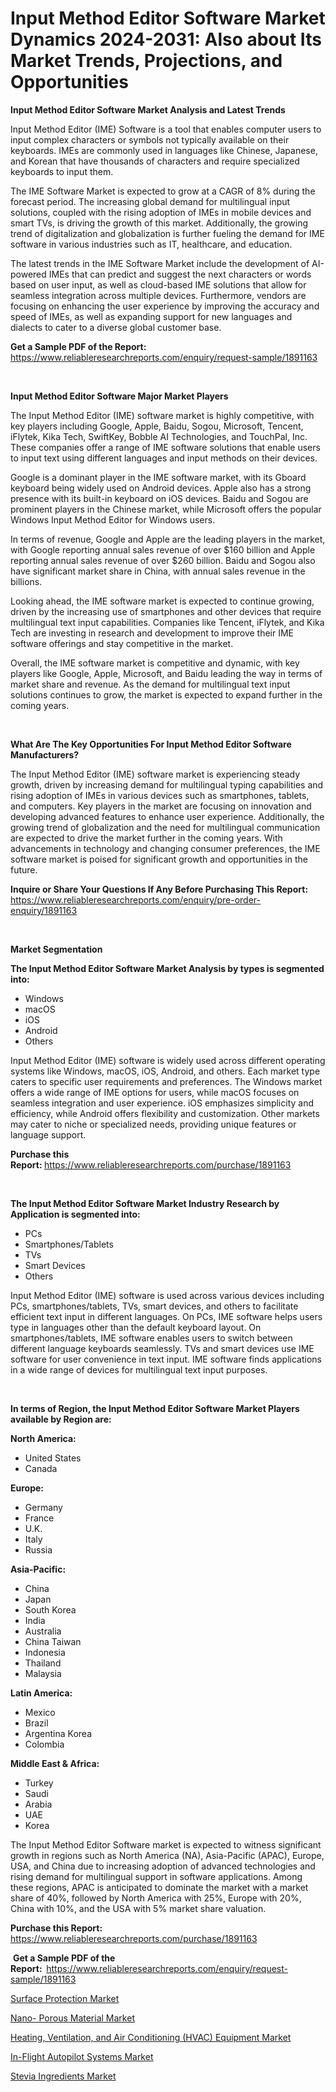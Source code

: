 <p><h1>Input Method Editor Software Market Dynamics 2024-2031: Also about Its Market Trends, Projections, and Opportunities</h1></p><p><strong>Input Method Editor Software Market Analysis and Latest Trends</strong></p>
<p><p>Input Method Editor (IME) Software is a tool that enables computer users to input complex characters or symbols not typically available on their keyboards. IMEs are commonly used in languages like Chinese, Japanese, and Korean that have thousands of characters and require specialized keyboards to input them.</p><p>The IME Software Market is expected to grow at a CAGR of 8% during the forecast period. The increasing global demand for multilingual input solutions, coupled with the rising adoption of IMEs in mobile devices and smart TVs, is driving the growth of this market. Additionally, the growing trend of digitalization and globalization is further fueling the demand for IME software in various industries such as IT, healthcare, and education.</p><p>The latest trends in the IME Software Market include the development of AI-powered IMEs that can predict and suggest the next characters or words based on user input, as well as cloud-based IME solutions that allow for seamless integration across multiple devices. Furthermore, vendors are focusing on enhancing the user experience by improving the accuracy and speed of IMEs, as well as expanding support for new languages and dialects to cater to a diverse global customer base.</p></p>
<p><strong>Get a Sample PDF of the Report:&nbsp;</strong> <a href="https://www.reliableresearchreports.com/enquiry/request-sample/1891163">https://www.reliableresearchreports.com/enquiry/request-sample/1891163</a></p>
<p>&nbsp;</p>
<p><strong>Input Method Editor Software Major Market Players</strong></p>
<p><p>The Input Method Editor (IME) software market is highly competitive, with key players including Google, Apple, Baidu, Sogou, Microsoft, Tencent, iFlytek, Kika Tech, SwiftKey, Bobble AI Technologies, and TouchPal, Inc. These companies offer a range of IME software solutions that enable users to input text using different languages and input methods on their devices.</p><p>Google is a dominant player in the IME software market, with its Gboard keyboard being widely used on Android devices. Apple also has a strong presence with its built-in keyboard on iOS devices. Baidu and Sogou are prominent players in the Chinese market, while Microsoft offers the popular Windows Input Method Editor for Windows users.</p><p>In terms of revenue, Google and Apple are the leading players in the market, with Google reporting annual sales revenue of over $160 billion and Apple reporting annual sales revenue of over $260 billion. Baidu and Sogou also have significant market share in China, with annual sales revenue in the billions.</p><p>Looking ahead, the IME software market is expected to continue growing, driven by the increasing use of smartphones and other devices that require multilingual text input capabilities. Companies like Tencent, iFlytek, and Kika Tech are investing in research and development to improve their IME software offerings and stay competitive in the market.</p><p>Overall, the IME software market is competitive and dynamic, with key players like Google, Apple, Microsoft, and Baidu leading the way in terms of market share and revenue. As the demand for multilingual text input solutions continues to grow, the market is expected to expand further in the coming years.</p></p>
<p>&nbsp;</p>
<p><strong>What Are The Key Opportunities For Input Method Editor Software Manufacturers?</strong></p>
<p><p>The Input Method Editor (IME) software market is experiencing steady growth, driven by increasing demand for multilingual typing capabilities and rising adoption of IMEs in various devices such as smartphones, tablets, and computers. Key players in the market are focusing on innovation and developing advanced features to enhance user experience. Additionally, the growing trend of globalization and the need for multilingual communication are expected to drive the market further in the coming years. With advancements in technology and changing consumer preferences, the IME software market is poised for significant growth and opportunities in the future.</p></p>
<p><strong>Inquire or Share Your Questions If Any Before Purchasing This Report:</strong> <a href="https://www.reliableresearchreports.com/enquiry/pre-order-enquiry/1891163">https://www.reliableresearchreports.com/enquiry/pre-order-enquiry/1891163</a></p>
<p>&nbsp;</p>
<p><strong>Market Segmentation</strong></p>
<p><strong>The Input Method Editor Software Market Analysis by types is segmented into:</strong></p>
<p><ul><li>Windows</li><li>macOS</li><li>iOS</li><li>Android</li><li>Others</li></ul></p>
<p><p>Input Method Editor (IME) software is widely used across different operating systems like Windows, macOS, iOS, Android, and others. Each market type caters to specific user requirements and preferences. The Windows market offers a wide range of IME options for users, while macOS focuses on seamless integration and user experience. iOS emphasizes simplicity and efficiency, while Android offers flexibility and customization. Other markets may cater to niche or specialized needs, providing unique features or language support.</p></p>
<p><strong>Purchase this Report:&nbsp;</strong><a href="https://www.reliableresearchreports.com/purchase/1891163">https://www.reliableresearchreports.com/purchase/1891163</a></p>
<p>&nbsp;</p>
<p><strong>The Input Method Editor Software Market Industry Research by Application is segmented into:</strong></p>
<p><ul><li>PCs</li><li>Smartphones/Tablets</li><li>TVs</li><li>Smart Devices</li><li>Others</li></ul></p>
<p><p>Input Method Editor (IME) software is used across various devices including PCs, smartphones/tablets, TVs, smart devices, and others to facilitate efficient text input in different languages. On PCs, IME software helps users type in languages other than the default keyboard layout. On smartphones/tablets, IME software enables users to switch between different language keyboards seamlessly. TVs and smart devices use IME software for user convenience in text input. IME software finds applications in a wide range of devices for multilingual text input purposes.</p></p>
<p>&nbsp;</p>
<p><strong>In terms of Region, the Input Method Editor Software Market Players available by Region are:</strong></p>
<p>
    <p> <strong> North America: </strong>
        <ul>
            <li>United States</li>
            <li>Canada</li>
        </ul>
        </p> 
    <p> <strong> Europe: </strong>
        <ul>
            <li>Germany</li>
            <li>France</li>
            <li>U.K.</li>
            <li>Italy</li>
            <li>Russia</li>
        </ul>
        </p> 
    <p> <strong> Asia-Pacific: </strong>
        <ul>
            <li>China</li>
            <li>Japan</li>
            <li>South Korea</li>
            <li>India</li>
            <li>Australia</li>
            <li>China Taiwan</li>
            <li>Indonesia</li>
            <li>Thailand</li>
            <li>Malaysia</li>
        </ul>
        </p> 
    <p> <strong> Latin America: </strong>
        <ul>
            <li>Mexico</li>
            <li>Brazil</li>
            <li>Argentina Korea</li>
            <li>Colombia</li>
        </ul>
        </p> 
    <p> <strong> Middle East & Africa: </strong>
        <ul>
            <li>Turkey</li>
            <li>Saudi</li>
            <li>Arabia</li>
            <li>UAE</li>
            <li>Korea</li>
        </ul>
    </p>
    </p>
<p><p>The Input Method Editor Software market is expected to witness significant growth in regions such as North America (NA), Asia-Pacific (APAC), Europe, USA, and China due to increasing adoption of advanced technologies and rising demand for multilingual support in software applications. Among these regions, APAC is anticipated to dominate the market with a market share of 40%, followed by North America with 25%, Europe with 20%, China with 10%, and the USA with 5% market share valuation.</p></p>
<p><strong>Purchase this Report: </strong><a href="https://www.reliableresearchreports.com/purchase/1891163">https://www.reliableresearchreports.com/purchase/1891163</a></p>
<p>&nbsp;<strong>Get a Sample PDF of the Report:&nbsp;&nbsp;</strong><a href="https://www.reliableresearchreports.com/enquiry/request-sample/1891163">https://www.reliableresearchreports.com/enquiry/request-sample/1891163</a></p>
<p><strong></strong></p>
<p><p><a href="https://view.publitas.com/reportprime-1/surface-protection-market-insights-market-players-and-forecast-till-2031/">Surface Protection Market</a></p><p><a href="https://meowing-canidae-761.notion.site/Nano-Porous-Material-Market-Insights-Market-Players-and-Forecast-Till-2031-c19f891bd4dc4501b2ce174d3a256993">Nano- Porous Material Market</a></p><p><a href="https://meowing-lemming-dd3.notion.site/Heating-Ventilation-and-Air-Conditioning-HVAC-Equipment-Market-Research-Report-Provides-Critical-d0074f07388344ac8a12afca431457be">Heating, Ventilation, and Air Conditioning (HVAC) Equipment Market</a></p><p><a href="https://frill-swim-3cd.notion.site/In-Flight-Autopilot-Systems-Market-Dynamics-2024-2031-Also-about-Its-Market-Trends-Projections-an-30ede6c24f0242549a061ae5211046a0">In-Flight Autopilot Systems Market</a></p><p><a href="https://view.publitas.com/reportprime-1/stevia-ingredients-market-research-report-forecasted-for-period-from-2024-2031-by-market-type-market-application-and-region/">Stevia Ingredients Market</a></p></p>